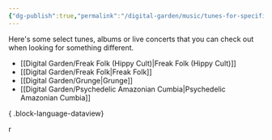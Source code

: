 ```yaml
---
{"dg-publish":true,"permalink":"/digital-garden/music/tunes-for-specific-moods/","tags":["music","recommendation"],"updated":"2023-12-08T19:38:51.582-07:00"}
---
```


Here's some select tunes, albums or live concerts that you can check out when looking for something different. 
- [[Digital Garden/Freak Folk (Hippy Cult)\|Freak Folk (Hippy Cult)]]
- [[Digital Garden/Freak Folk\|Freak Folk]]
- [[Digital Garden/Grunge\|Grunge]]
- [[Digital Garden/Psychedelic Amazonian Cumbia\|Psychedelic Amazonian Cumbia]]

{ .block-language-dataview}





r